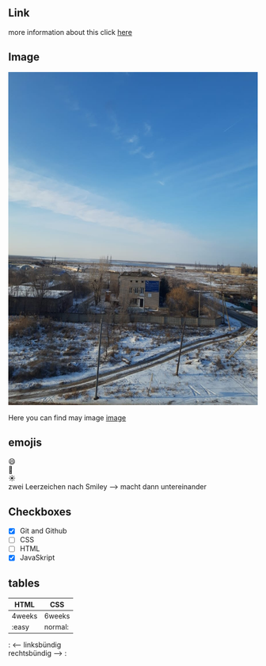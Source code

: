 ## Link
more information about this click [here](https://google.com)

## Image
![wolga](wolga.jpg)

Here you can find may image [image](wolga.jpg)

## emojis
:smile:  
:book:  
☀️  
zwei Leerzeichen nach Smiley --> macht dann untereinander 

## Checkboxes
- [X] Git and Github
- [ ] CSS
- [ ] HTML
- [X] JavaSkript

## tables
| HTML | CSS |
| ---- | --- |
| 4weeks | 6weeks |
| :easy | normal: |

: <-- linksbündig  
rechtsbündig --> :   
